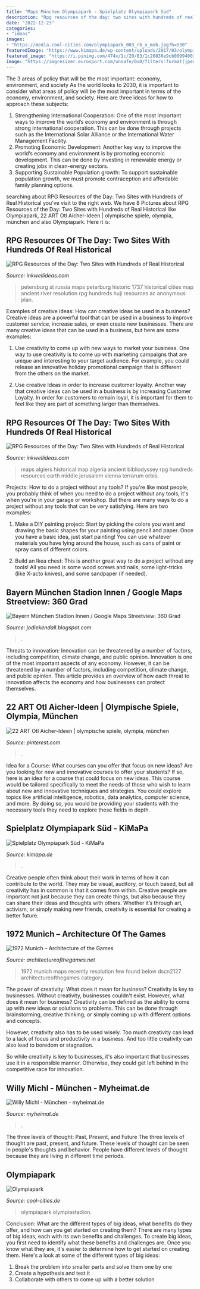 ```yaml
---
title: "Maps München Olympiapark - Spielplatz Olympiapark Süd"
description: "Rpg resources of the day: two sites with hundreds of real historical"
date: "2022-12-23"
categories:
- "ideas"
images:
- "https://media.cool-cities.com/olympiapark_003_rb_x_mob.jpg?h=530"
featuredImage: "https://www.kimapa.de/wp-content/uploads/2017/03/olympiaberg-aussicht-park-800x533.jpg"
featured_image: "https://i.pinimg.com/474x/1c/20/83/1c20836e9cb08994003b39723157a1c6---olympics-blue-design.jpg"
image: "https://imgresizer.eurosport.com/unsafe/0x0/filters:format(jpeg):focal(1300x328:1302x326)/origin-imgresizer.eurosport.com/2018/06/29/2363421.jpg"
---
```



The 3 areas of policy that will be the most important: economy, environment, and society
As the world looks to 2030, it is important to consider what areas of policy will be the most important in terms of the economy, environment, and society. Here are three ideas for how to approach these subjects: 
1. Strengthening International Cooperation: One of the most important ways to improve the world’s economy and environment is through strong international cooperation. This can be done through projects such as the International Solar Alliance or the International Water Management Facility. 
2. Promoting Economic Development: Another key way to improve the world’s economy and environment is by promoting economic development. This can be done by investing in renewable energy or creating jobs in clean-energy sectors. 
3. Supporting Sustainable Population growth: To support sustainable population growth, we must promote contraception and affordable family planning options.

	

		
searching about RPG Resources of the Day: Two Sites with Hundreds of Real Historical you've visit to the right web. We have 8 Pictures about RPG Resources of the Day: Two Sites with Hundreds of Real Historical like Olympiapark, 22 ART Otl Aicher-Ideen | olympische spiele, olympia, münchen and also Olympiapark. Here it is:
		
    
## RPG Resources Of The Day: Two Sites With Hundreds Of Real Historical

<img loading=lazy src="http://historic-cities.huji.ac.il/russia/peterburg/maps/anonymous_1737_b.jpg" onerror="this.onerror=null;this.src='https://tse2.mm.bing.net/th?id=OIP.4NCxxwyVP8hIyCLqbUpovQHaEt&amp;pid=15.1';" alt="RPG Resources of the Day: Two Sites with Hundreds of Real Historical">

_Source: inkwellideas.com_

>petersburg st russia maps peterburg historic 1737 historical cities map ancient river resolution rpg hundreds huji resources ac anonymous plan. 

	

Examples of creative ideas: How can creative ideas be used in a business?
Creative ideas are a powerful tool that can be used in a business to improve customer service, increase sales, or even create new businesses. There are many creative ideas that can be used in a business, but here are some examples:
1. Use creativity to come up with new ways to market your business. One way to use creativity is to come up with marketing campaigns that are unique and interesting to your target audience. For example, you could release an innovative holiday promotional campaign that is different from the others on the market.

2. Use creative Ideas in order to increase customer loyalty. Another way that creative ideas can be used in a business is by increasing Customer Loyalty. In order for customers to remain loyal, it is important for them to feel like they are part of something larger than themselves.

    
## RPG Resources Of The Day: Two Sites With Hundreds Of Real Historical

<img loading=lazy src="http://historic-cities.huji.ac.il/algeria/algiers/maps/braun_hogenberg_II_59_b.jpg" onerror="this.onerror=null;this.src='https://tse3.mm.bing.net/th?id=OIP.CsUSNhEjB2-DlR9-VuINgAHaFV&amp;pid=15.1';" alt="RPG Resources of the Day: Two Sites with Hundreds of Real Historical">

_Source: inkwellideas.com_

>maps algiers historical map algeria ancient bibliodyssey rpg hundreds resources earth middle jerusalem vienna terrarum orbis. 

	

Projects: How to do a project without any tools?
If you're like most people, you probably think of when you need to do a project without any tools, it's when you're in your garage or workshop. But there are many ways to do a project without any tools that can be very satisfying. Here are two examples: 
1. Make a DIY painting project: Start by picking the colors you want and drawing the basic shapes for your painting using pencil and paper. Once you have a basic idea, just start painting! You can use whatever materials you have lying around the house, such as cans of paint or spray cans of different colors. 

2. Build an Ikea chest: This is another great way to do a project without any tools! All you need is some wood screws and nails, some light-tricks (like X-acto knives), and some sandpaper (if needed).

    
## Bayern München Stadion Innen / Google Maps Streetview: 360 Grad

<img loading=lazy src="https://imgresizer.eurosport.com/unsafe/0x0/filters:format(jpeg):focal(1300x328:1302x326)/origin-imgresizer.eurosport.com/2018/06/29/2363421.jpg" onerror="this.onerror=null;this.src='https://tse3.mm.bing.net/th?id=OIP.UqjEbQWsxbRabVP5sAZ3WwHaEK&amp;pid=15.1';" alt="Bayern München Stadion Innen / Google Maps Streetview: 360 Grad">

_Source: jodiekendall.blogspot.com_

>. 

	

Threats to innovation: Innovation can be threatened by a number of factors, including competition, climate change, and public opinion.
Innovation is one of the most important aspects of any economy. However, it can be threatened by a number of factors, including competition, climate change, and public opinion. This article provides an overview of how each threat to innovation affects the economy and how businesses can protect themselves.

    
## 22 ART Otl Aicher-Ideen | Olympische Spiele, Olympia, München

<img loading=lazy src="https://i.pinimg.com/474x/1c/20/83/1c20836e9cb08994003b39723157a1c6---olympics-blue-design.jpg" onerror="this.onerror=null;this.src='https://tse1.mm.bing.net/th?id=OIP.jSlTK5Oh_GfeM1G-q-rbZQAAAA&amp;pid=15.1';" alt="22 ART Otl Aicher-Ideen | olympische spiele, olympia, münchen">

_Source: pinterest.com_

>. 

	

Idea for a Course: What courses can you offer that focus on new ideas?
Are you looking for new and innovative courses to offer your students? If so, here is an idea for a course that could focus on new ideas. This course would be tailored specifically to meet the needs of those who wish to learn about new and innovative techniques and strategies. You could explore topics like artificial intelligence, robotics, data analytics, computer science, and more. By doing so, you would be providing your students with the necessary tools they need to explore these fields in depth.

    
## Spielplatz Olympiapark Süd - KiMaPa

<img loading=lazy src="https://www.kimapa.de/wp-content/uploads/2017/03/olympiaberg-aussicht-park-800x533.jpg" onerror="this.onerror=null;this.src='https://tse2.mm.bing.net/th?id=OIP.8ghOQq6tJc4HVRrvu8sLZAHaE7&amp;pid=15.1';" alt="Spielplatz Olympiapark Süd - KiMaPa">

_Source: kimapa.de_

>. 

	

Creative people often think about their work in terms of how it can contribute to the world. They may be visual, auditory, or touch based, but all creativity has in common is that it comes from within. Creative people are important not just because they can create things, but also because they can share their ideas and thoughts with others. Whether it’s through art, activism, or simply making new friends, creativity is essential for creating a better future.

    
## 1972 Munich – Architecture Of The Games

<img loading=lazy src="https://architectureofthegames.net/wp-content/uploads/2015/05/DSCN2127.jpg" onerror="this.onerror=null;this.src='https://tse1.mm.bing.net/th?id=OIP.EomrZ-4e-5K3E_qB2PberAHaI8&amp;pid=15.1';" alt="1972 Munich – Architecture of the Games">

_Source: architectureofthegames.net_

>1972 munich maps recently resolution few found below dscn2127 architectureofthegames category. 

	

The power of creativity: What does it mean for business?
Creativity is key to businesses. Without creativity, businesses couldn't exist. However, what does it mean for business? 
Creativity can be defined as the ability to come up with new ideas or solutions to problems. This can be done through brainstorming, creative thinking, or simply coming up with different options and concepts. 

However, creativity also has to be used wisely. Too much creativity can lead to a lack of focus and productivity in a business. And too little creativity can also lead to boredom or stagnation. 

So while creativity is key to businesses, it's also important that businesses use it in a responsible manner. Otherwise, they could get left behind in the competitive race for innovation.

    
## Willy Michl - München - Myheimat.de

<img loading=lazy src="https://media05.myheimat.de/2013/01/11/2465112_web.jpg" onerror="this.onerror=null;this.src='https://tse1.mm.bing.net/th?id=OIP.Q2R0_s4sTR-5f6LhCjT0MQHaE8&amp;pid=15.1';" alt="Willy Michl - München - myheimat.de">

_Source: myheimat.de_

>. 

	

The three levels of thought: Past, Present, and Future
The three levels of thought are past, present, and future. These levels of thought can be seen in people's thoughts and behavior. People have different levels of thought because they are living in different time periods.

    
## Olympiapark

<img loading=lazy src="https://media.cool-cities.com/olympiapark_003_rb_x_mob.jpg?h=530" onerror="this.onerror=null;this.src='https://tse4.mm.bing.net/th?id=OIP.pGsFfiq-3ywT-FdpPz82gwHaFj&amp;pid=15.1';" alt="Olympiapark">

_Source: cool-cities.de_

>olympiapark olympiastadion. 

	

Conclusion: What are the different types of big ideas, what benefits do they offer, and how can you get started on creating them?
There are many types of big ideas, each with its own benefits and challenges. To create big ideas, you first need to identify what these benefits and challenges are. Once you know what they are, it's easier to determine how to get started on creating them. Here's a look at some of the different types of big ideas:
1. Break the problem into smaller parts and solve them one by one
2. Create a hypothesis and test it
3. Collaborate with others to come up with a better solution

